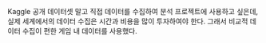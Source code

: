 Kaggle 공개 데이터셋 말고 직접 데이터를 수집하여 분석 프로젝트에 사용하고 싶은데, 실제 세계에서의 데이터 수집은 시간과 비용을 많이 투자하여야 한다. 그래서 비교적 데이터 수집이 편한 게임 내 데이터를 사용했다.
